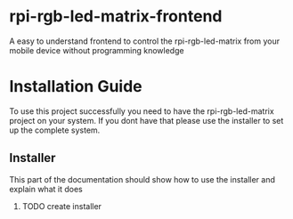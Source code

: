 # rpi-rgb-led-matrix-frontend

A easy to understand frontend to control the rpi-rgb-led-matrix from your mobile device without programming knowledge

# Installation Guide

To use this project successfully you need to have the rpi-rgb-led-matrix project on your system. If you dont have that
please use the installer to set up the complete system. 

## Installer
This part of the documentation should show how to use the installer and explain what it does

1. TODO create installer